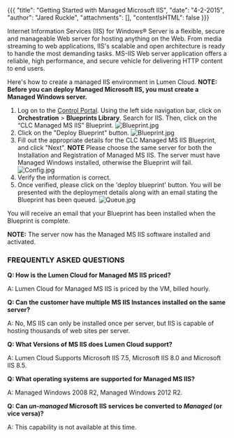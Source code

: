 {{{
  "title": "Getting Started with Managed Microsoft IIS",
  "date": "4-2-2015",
  "author": "Jared Ruckle",
  "attachments": [],
  "contentIsHTML": false
}}}

Internet Information Services (IIS) for Windows&reg; Server is a flexible, secure and manageable Web server for hosting anything on the Web. From media streaming to web applications, IIS's scalable and open architecture is ready to handle the most demanding tasks. MS-IIS Web server application offers a reliable, high performance, and secure vehicle for delivering HTTP content to end users.

Here's how to create a managed IIS environment in Lumen Cloud. **NOTE: Before you can deploy Managed Microsoft IIS, you must create a Managed Windows server.**

1. Log on to the [Control Portal](//control.ctl.io/). Using the left side navigation bar, click on **Orchestration** > **Blueprints Library**. Search for IIS. Then, click on the “CLC Managed MS IIS” Blueprint.</strong>
    ![Blueprint.jpg](https://t3n.zendesk.com/attachments/token/MK7x7CMCYckPkZWt5h8pB492m/?name=Blueprint.jpg)
2. Click on the "Deploy Blueprint" button.
    ![Blueprint.jpg](https://t3n.zendesk.com/attachments/token/m1ncTXjaAyDpvPCd7wyrYgSnV/?name=BP_Overview.png)
3. Fill out the appropriate details for the CLC Managed MS IIS Blueprint, and click "Next".
    **NOTE** Please choose the same server for both the Installation and Registration of Managed MS IIS. The server must have Managed Windows installed, otherwise the Blueprint will fail.
    ![Config.jpg](https://t3n.zendesk.com/attachments/token/zMcSjJskKnthuD5Aus7CrpbWC/?name=Config.jpg)
4. Verify the information is correct.
5. Once verified, please click on the 'deploy blueprint' button. You will be presented with the deployment details along with an email stating the Blueprint has been queued.
    ![Queue.jpg](https://t3n.zendesk.com/attachments/token/etFmonl5WMmSvjZ0xwhXrZS1M/?name=Queue.jpg)

You will receive an email that your Blueprint has been installed when the Blueprint is complete.

**NOTE:** The server now has the Managed MS IIS software installed and activated.

### FREQUENTLY ASKED QUESTIONS

**Q: How is the Lumen Cloud for Managed MS IIS priced?**

A: Lumen Cloud for Managed MS IIS is priced by the VM, billed hourly.

**Q: Can the customer have multiple MS IIS Instances installed on the same server?**

A: No, MS IIS can only be installed once per server, but IIS is capable of hosting thousands of web sites per server.

**Q: What Versions of MS IIS does Lumen Cloud support?**

A: Lumen Cloud Supports Microsoft IIS 7.5, Microsoft IIS 8.0 and Microsoft IIS 8.5.

**Q: What operating systems are supported for Managed MS IIS?**

A: Managed Windows 2008 R2, Managed Windows 2012 R2.

**Q: Can *un-managed* Microsoft IIS services be converted to *Managed* (or vice versa)?**

A: This capability is not available at this time.
